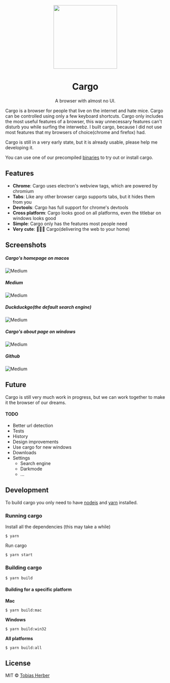 <p align="center">
  <img width="200px" src="https://i.imgur.com/XfHbapN.png" />
  <h1 align="center">Cargo</h1>
</p>

<p align="center">
  A browser with almost no UI.
</p>

Cargo is a browser for people that live on the internet and hate mice. Cargo can be controlled using only a few keyboard shortcuts. Cargo only includes the most useful features of a browser, this way unnecessary features can't disturb you while surfing the interwebz. I built cargo, because I did not use most features that my browsers of choice(chrome and firefox) had.

Cargo is still in a very early state, but it is already usable, please help me developing it.

You can use one of our precompiled [binaries](https://github.com/herber/cargo/releases/latest) to try out or install cargo.

## Features

 - __Chrome__: Cargo uses electron's webview tags, which are powered by chromium
 - __Tabs__: Like any other browser cargo supports tabs, but it hides them from you
 - __Devtools__: Cargo has full support for chrome's devtools
 - __Cross platform__: Cargo looks good on all platforms, even the titlebar on windows looks good
 - __Simple__: Cargo only has the features most people need
 - __Very cute__: 🚂🚋🚋 Cargo(delivering the web to your home)

## Screenshots

##### Cargo's homepage on macos

![Medium](https://i.imgur.com/BT4P3mn.png)

##### Medium

![Medium](https://i.imgur.com/YpUDGQJ.png)

##### Duckduckgo(the default search engine)

![Medium](https://i.imgur.com/fnQ9ZCF.png)

##### Cargo's about page on windows

![Medium](https://i.imgur.com/ykuNAlY.png)

##### Github

![Medium](https://i.imgur.com/umxDEtU.png)

## Future

Cargo is still very much work in progress, but we can work together to make it the browser of our dreams.

#### TODO

 - Better url detection
 - Tests
 - History
 - Design improvements
 - Use cargo for new windows
 - Downloads
 - Settings
    - Search engine
    - Darkmode
    - ...

## Development

To build cargo you only need to have [nodejs](https://nodejs.org) and [yarn](https://yarnpkg.com) installed.

### Running cargo

Install all the dependencies (this may take a while)

```
$ yarn
```

Run cargo

```
$ yarn start
```

### Building cargo

```
$ yarn build
```

#### Building for a specific platform

__Mac__

```
$ yarn build:mac
```

__Windows__

```
$ yarn build:win32
```

__All platforms__

```
$ yarn build:all
```

## License

MIT © [Tobias Herber](https://twitter.com/tobiasherber_)
